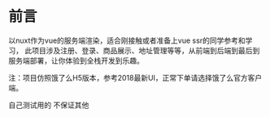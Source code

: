 # 前言

以nuxt作为vue的服务端渲染，适合刚接触或者准备上vue ssr的同学参考和学习，
此项目涉及注册、登录、商品展示、地址管理等等，从前端到后端到最后到服务端部署，让你体验到全栈开发到乐趣。

注：项目仿照饿了么H5版本，参考2018最新UI，正常下单请选择饿了么官方客户端。

自己测试用的 不保证其他
